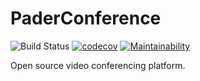 # PaderConference
![Build Status](https://github.com/Anapher/PaderConference/actions/workflows/asp-net-core-test.yml/badge.svg)
[![codecov](https://codecov.io/gh/Anapher/PaderConference/branch/microservices/graph/badge.svg?token=G074V29MMN)](https://codecov.io/gh/Anapher/PaderConference)
[![Maintainability](https://api.codeclimate.com/v1/badges/c08dd13a796da26b9423/maintainability)](https://codeclimate.com/github/Anapher/PaderConference/maintainability)

Open source video conferencing platform.
